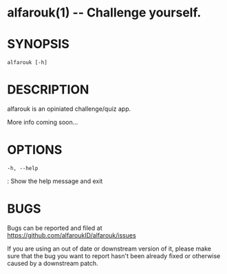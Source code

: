 # alfarouk(1) -- Challenge yourself.

# SYNOPSIS

`alfarouk [-h]`

# DESCRIPTION

alfarouk is an opiniated challenge/quiz app.

More info coming soon...

# OPTIONS

`-h, --help`

: Show the help message and exit

# BUGS

Bugs can be reported and filed at https://github.com/alfaroukID/alfarouk/issues

If you are using an out of date or downstream version of it, please make sure that the bug you want to report hasn't been already fixed or otherwise caused by a downstream patch.
